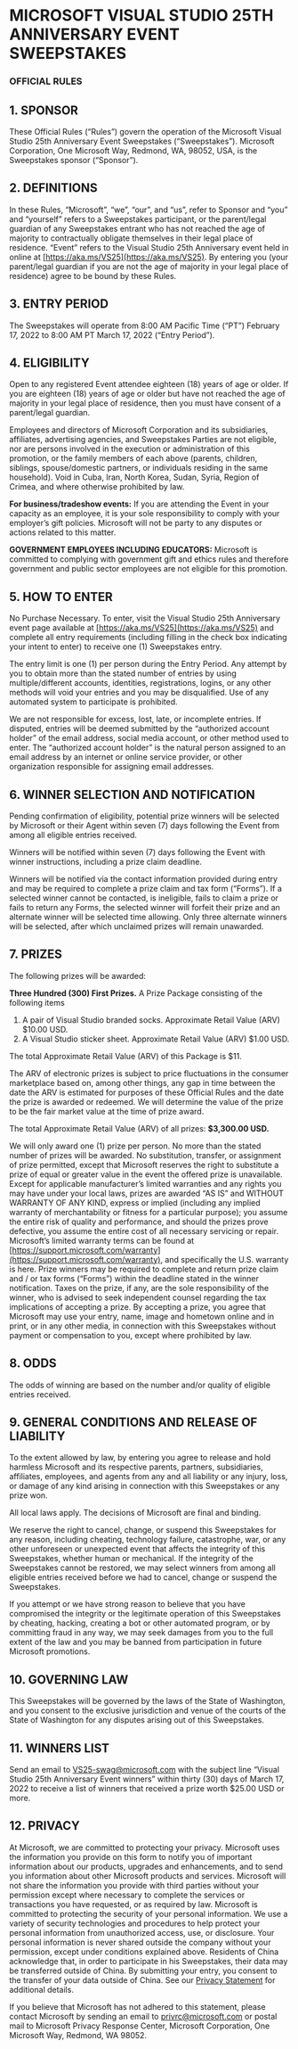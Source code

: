 # MICROSOFT VISUAL STUDIO 25TH ANNIVERSARY EVENT SWEEPSTAKES 
### OFFICIAL RULES

## 1.	SPONSOR
These Official Rules (“Rules”) govern the operation of the Microsoft Visual Studio 25th Anniversary Event Sweepstakes (“Sweepstakes”). Microsoft Corporation, One Microsoft Way, Redmond, WA, 98052, USA, is the Sweepstakes sponsor (“Sponsor”).


## 2.	DEFINITIONS
In these Rules, “Microsoft”, “we”, “our”, and “us”, refer to Sponsor and “you” and “yourself” refers to a Sweepstakes participant, or the parent/legal guardian of any Sweepstakes entrant who has not reached the age of majority to contractually obligate themselves in their legal place of residence. “Event” refers to the Visual Studio 25th Anniversary event held in online at [https://aka.ms/VS25](https://aka.ms/VS25). By entering you (your parent/legal guardian if you are not the age of majority in your legal place of residence) agree to be bound by these Rules.


## 3.	ENTRY PERIOD
The Sweepstakes will operate from 8:00 AM Pacific Time (“PT”) February 17, 2022 to 8:00 AM PT March 17, 2022 (“Entry Period”).


## 4.	ELIGIBILITY
Open to any registered Event attendee eighteen (18) years of age or older. If you are eighteen (18) years of age or older but have not reached the age of majority in your legal place of residence, then you must have consent of a parent/legal guardian.

Employees and directors of Microsoft Corporation and its subsidiaries, affiliates, advertising agencies, and Sweepstakes Parties are not eligible, nor are persons involved in the execution or administration of this promotion, or the family members of each above (parents, children, siblings, spouse/domestic partners, or individuals residing in the same household). Void in Cuba, Iran, North Korea, Sudan, Syria, Region of Crimea, and where otherwise prohibited by law.

**For business/tradeshow events:** If you are attending the Event in your capacity as an employee, it is your sole responsibility to comply with your employer’s gift policies. Microsoft will not be party to any disputes or actions related to this matter. 

**GOVERNMENT EMPLOYEES INCLUDING EDUCATORS:**  Microsoft is committed to complying with government gift and ethics rules and therefore government and public sector employees are not eligible for this promotion.


## 5.	HOW TO ENTER
No Purchase Necessary. To enter, visit the Visual Studio 25th Anniversary event page available at [https://aka.ms/VS25](https://aka.ms/VS25) and complete all entry requirements (including filling in the check box indicating your intent to enter) to receive one (1) Sweepstakes entry.

The entry limit is one (1) per person during the Entry Period. Any attempt by you to obtain more than the stated number of entries by using multiple/different accounts, identities, registrations, logins, or any other methods will void your entries and you may be disqualified. Use of any automated system to participate is prohibited.

We are not responsible for excess, lost, late, or incomplete entries. If disputed, entries will be deemed submitted by the “authorized account holder” of the email address, social media account, or other method used to enter. The “authorized account holder” is the natural person assigned to an email address by an internet or online service provider, or other organization responsible for assigning email addresses.


## 6.	WINNER SELECTION AND NOTIFICATION
Pending confirmation of eligibility, potential prize winners will be selected by Microsoft or their Agent within seven (7) days following the Event from among all eligible entries received.

Winners will be notified within seven (7) days following the Event with winner instructions, including a prize claim deadline.

Winners will be notified via the contact information provided during entry and may be required to complete a prize claim and tax form (“Forms”). If a selected winner cannot be contacted, is ineligible, fails to claim a prize or fails to return any Forms, the selected winner will forfeit their prize and an alternate winner will be selected time allowing. Only three alternate winners will be selected, after which unclaimed prizes will remain unawarded.


## 7.	PRIZES
The following prizes will be awarded:

**Three Hundred (300) First Prizes.** A Prize Package consisting of the following items

1. A pair of Visual Studio branded socks. Approximate Retail Value (ARV) $10.00 USD.
2. A Visual Studio sticker sheet. Approximate Retail Value (ARV) $1.00 USD.

The total Approximate Retail Value (ARV) of this Package is $11.

The ARV of electronic prizes is subject to price fluctuations in the consumer marketplace based on, among other things, any gap in time between the date the ARV is estimated for purposes of these Official Rules and the date the prize is awarded or redeemed. We will determine the value of the prize to be the fair market value at the time of prize award.

The total Approximate Retail Value (ARV) of all prizes: **$3,300.00 USD.**

We will only award one (1) prize per person. No more than the stated number of prizes will be awarded. No substitution, transfer, or assignment of prize permitted, except that Microsoft reserves the right to substitute a prize of equal or greater value in the event the offered prize is unavailable. Except for applicable manufacturer’s limited warranties and any rights you may have under your local laws, prizes are awarded “AS IS” and WITHOUT WARRANTY OF ANY KIND, express or implied (including any implied warranty of merchantability or fitness for a particular purpose); you assume the entire risk of quality and performance, and should the prizes prove defective, you assume the entire cost of all necessary servicing or repair. Microsoft’s limited warranty terms can be found at [https://support.microsoft.com/warranty](https://support.microsoft.com/warranty), and specifically the U.S. warranty is here. Prize winners may be required to complete and return prize claim and / or tax forms (“Forms”) within the deadline stated in the winner notification. Taxes on the prize, if any, are the sole responsibility of the winner, who is advised to seek independent counsel regarding the tax implications of accepting a prize. By accepting a prize, you agree that Microsoft may use your entry, name, image and hometown online and in print, or in any other media, in connection with this Sweepstakes without payment or compensation to you, except where prohibited by law.


## 8.	ODDS
The odds of winning are based on the number and/or quality of eligible entries received.


## 9.	GENERAL CONDITIONS AND RELEASE OF LIABILITY
To the extent allowed by law, by entering you agree to release and hold harmless Microsoft and its respective parents, partners, subsidiaries, affiliates, employees, and agents from any and all liability or any injury, loss, or damage of any kind arising in connection with this Sweepstakes or any prize won.

All local laws apply. The decisions of Microsoft are final and binding.

We reserve the right to cancel, change, or suspend this Sweepstakes for any reason, including cheating, technology failure, catastrophe, war, or any other unforeseen or unexpected event that affects the integrity of this Sweepstakes, whether human or mechanical. If the integrity of the Sweepstakes cannot be restored, we may select winners from among all eligible entries received before we had to cancel, change or suspend the Sweepstakes.

If you attempt or we have strong reason to believe that you have compromised the integrity or the legitimate operation of this Sweepstakes by cheating, hacking, creating a bot or other automated program, or by committing fraud in any way, we may seek damages from you to the full extent of the law and you may be banned from participation in future Microsoft promotions.


## 10.	GOVERNING LAW
This Sweepstakes will be governed by the laws of the State of Washington, and you consent to the exclusive jurisdiction and venue of the courts of the State of Washington for any disputes arising out of this Sweepstakes.


## 11.	WINNERS LIST
Send an email to [VS25-swag@microsoft.com](mailto:VS25-swag@microsoft.com) with the subject line “Visual Studio 25th Anniversary Event winners” within thirty (30) days of March 17, 2022 to receive a list of winners that received a prize worth $25.00 USD or more.


## 12.	PRIVACY
At Microsoft, we are committed to protecting your privacy. Microsoft uses the information you provide on this form to notify you of important information about our products, upgrades and enhancements, and to send you information about other Microsoft products and services. Microsoft will not share the information you provide with third parties without your permission except where necessary to complete the services or transactions you have requested, or as required by law. Microsoft is committed to protecting the security of your personal information. We use a variety of security technologies and procedures to help protect your personal information from unauthorized access, use, or disclosure. Your personal information is never shared outside the company without your permission, except under conditions explained above. Residents of China acknowledge that, in order to participate in his Sweepstakes, their data may be transferred outside of China. By submitting your entry, you consent to the transfer of your data outside of China. See our [Privacy Statement](http://go.microsoft.com/fwlink/?LinkId=521839) for additional details.

If you believe that Microsoft has not adhered to this statement, please contact Microsoft by sending an email to [privrc@microsoft.com](mailto:privrc@microsoft.com) or postal mail to Microsoft Privacy Response Center, Microsoft Corporation, One Microsoft Way, Redmond, WA 98052.
